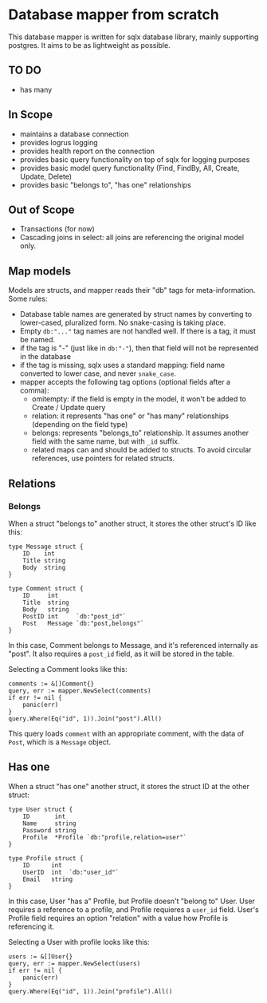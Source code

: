 # Database mapper from scratch

This database mapper is written for sqlx database library, mainly supporting postgres. It aims to be as lightweight as possible.

## TO DO

* has many

## In Scope

* maintains a database connection
* provides logrus logging
* provides health report on the connection
* provides basic query functionality on top of sqlx for logging purposes
* provides basic model query functionality (Find, FindBy, All, Create, Update, Delete)
* provides basic "belongs to", "has one" relationships

## Out of Scope

* Transactions (for now)
* Cascading joins in select: all joins are referencing the original model only.

## Map models

Models are structs, and mapper reads their "db" tags for meta-information. Some rules:

- Database table names are generated by struct names by converting to lower-cased, pluralized form. No snake-casing is taking place.
- Empty `db:"..."` tag names are not handled well. If there is a tag, it must be named.
- if the tag is "-" (just like in `db:"-"`), then that field will not be represented in the database
- if the tag is missing, sqlx uses a standard mapping: field name converted to lower case, and never `snake_case`.
- mapper accepts the following tag options (optional fields after a comma):
    - omitempty: if the field is empty in the model, it won't be added to Create / Update query
    - relation: it represents "has one" or "has many" relationships (depending on the field type)
    - belongs: represents "belongs_to" relationship. It assumes another field with the same name, but with `_id` suffix.
    - related maps can and should be added to structs. To avoid circular references, use pointers for related structs.

## Relations

### Belongs

When a struct "belongs to" another struct, it stores the other struct's ID like this:

```golang
type Message struct {
    ID    int
    Title string
    Body  string
}

type Comment struct {
    ID     int
    Title  string
    Body   string
    PostID int     `db:"post_id"`
    Post   Message `db:"post,belongs"`
}
```

In this case, Comment belongs to Message, and it's referenced internally as "post". It also requires a `post_id` field, as it will be stored in the table.

Selecting a Comment looks like this:

```golang
comments := &[]Comment{}
query, err := mapper.NewSelect(comments)
if err != nil {
    panic(err)
}
query.Where(Eq("id", 1)).Join("post").All()
```

This query loads `comment` with an appropriate comment, with the data of `Post`, which is a `Message` object.

## Has one

When a struct "has one" another struct, it stores the struct ID at the other struct:

```golang
type User struct {
    ID       int
    Name     string
    Password string
    Profile  *Profile `db:"profile,relation=user"`
}

type Profile struct {
    ID      int
    UserID  int  `db:"user_id"`
    Email   string
}
```

In this case, User "has a" Profile, but Profile doesn't "belong to" User. User requires a reference to a profile, and Profile requieres a `user_id` field. User's Profile field requires an option "relation" with a value how Profile is referencing it.

Selecting a User with profile looks like this:

```golang
users := &[]User{}
query, err := mapper.NewSelect(users)
if err != nil {
    panic(err)
}
query.Where(Eq("id", 1)).Join("profile").All()
```
